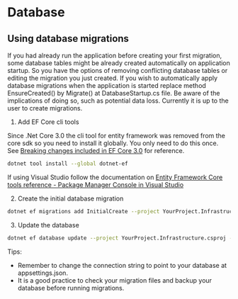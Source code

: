 # Database

## Using database migrations

If you had already run the application before creating your first migration, some database tables might be already
created automatically on application startup.
So you have the options of removing conflicting database tables or editing the migration you just created.
If you wish to automatically apply database migrations when the application is started replace method
EnsureCreated() by Migrate() at DatabaseStartup.cs file. Be aware of the implications of doing so, such as potential data loss.
Currently it is up to the user to create migrations.

1. Add EF Core cli tools

Since .Net Core 3.0 the cli tool for entity framework was removed from the core sdk so you need to install it globally.
You only need to do this once. See [Breaking changes included in EF Core 3.0](https://docs.microsoft.com/pt-br/ef/core/what-is-new/ef-core-3.0/breaking-changes#dotnet-ef) for reference.

```bash
dotnet tool install --global dotnet-ef
```

If using Visual Studio follow the documentation on [Entity Framework Core tools reference - Package Manager Console in Visual Studio](https://docs.microsoft.com/pt-br/ef/core/miscellaneous/cli/powershell)

2. Create the initial database migration

```bash
dotnet ef migrations add InitialCreate --project YourProject.Infrastructure.csproj --startup-project YourProject.csproj
```

3. Update the database

```bash
dotnet ef database update --project YourProject.Infrastructure.csproj --startup-project YourProject.csproj
```

Tips:

- Remember to change the connection string to point to your database at appsettings.json.
- It is a good practice to check your migration files and backup your database before running migrations.
